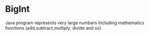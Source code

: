 # BigInt
 Java program represents very large numbers
 Including mathematics functions (add,subtract,multiply, divide and so)
